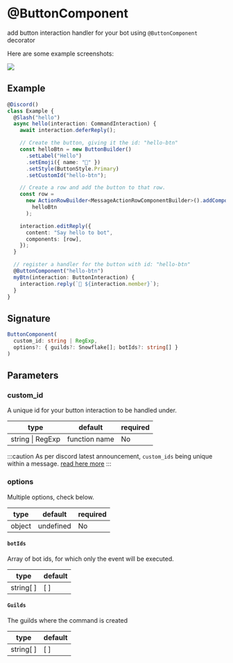 # @ButtonComponent

add button interaction handler for your bot using `@ButtonComponent` decorator

Here are some example screenshots:

![](../../../static/img/button-example.jpg)

## Example

```ts
@Discord()
class Example {
  @Slash("hello")
  async hello(interaction: CommandInteraction) {
    await interaction.deferReply();

    // Create the button, giving it the id: "hello-btn"
    const helloBtn = new ButtonBuilder()
      .setLabel("Hello")
      .setEmoji({ name: "👋" })
      .setStyle(ButtonStyle.Primary)
      .setCustomId("hello-btn");

    // Create a row and add the button to that row.
    const row =
      new ActionRowBuilder<MessageActionRowComponentBuilder>().addComponents(
        helloBtn
      );

    interaction.editReply({
      content: "Say hello to bot",
      components: [row],
    });
  }

  // register a handler for the button with id: "hello-btn"
  @ButtonComponent("hello-btn")
  myBtn(interaction: ButtonInteraction) {
    interaction.reply(`👋 ${interaction.member}`);
  }
}
```

## Signature

```ts
ButtonComponent(
  custom_id: string | RegExp,
  options?: { guilds?: Snowflake[]; botIds?: string[] }
)
```

## Parameters

### custom_id

A unique id for your button interaction to be handled under.

| type             | default       | required |
| ---------------- | ------------- | -------- |
| string \| RegExp | function name | No       |

:::caution
As per discord latest announcement, `custom_ids` being unique within a message. [read here more](https://discord.com/developers/docs/interactions/message-components#custom-id)
:::

### options

Multiple options, check below.

| type   | default   | required |
| ------ | --------- | -------- |
| object | undefined | No       |

#### `botIds`

Array of bot ids, for which only the event will be executed.

| type      | default |
| --------- | ------- |
| string[ ] | [ ]     |

#### `Guilds`

The guilds where the command is created

| type      | default |
| --------- | ------- |
| string[ ] | [ ]     |
